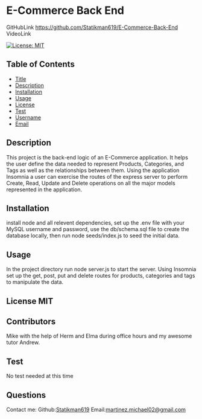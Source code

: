 # E-Commerce Back End

GitHubLink https://github.com/Statikman619/E-Commerce-Back-End
VideoLink 

  [![License: MIT](https://img.shields.io/badge/License-MIT-yellow.svg)](https://opensource.org/licenses/MIT)
  ## Table of Contents
* [Title](#Title)
* [Description](#description)
* [Installation](#installation)
* [Usage](#usage)
* [License](#license)
* [Test](#test)
* [Username](#username)
* [Email](#license)

## Description
This project is the back-end logic of an E-Commerce application. It helps the user define the data needed to represent Products, Categories, and Tags as well as the relationships between them. Using the application Insomnia a user can exercise the routes of the express server to perform Create, Read, Update and Delete operations on all the major models represented in the application.
## Installation 
install node and all relevent dependencies, set up the .env file with your MySQL username and password, use the db/schema.sql file to create the database locally, then run node seeds/index.js to seed the initial data.
## Usage 
In the project directory run node server.js to start the server. Using Insomnia set up the get, post, put and delete routes for products, categories and tags to manipulate the data.
## License MIT
## Contributors
Mike with the help of Herm and Elma during office hours and my awesome tutor Andrew.
## Test
No test needed at this time
## Questions
Contact me:
Github:[Statikman619](https://github.com/Statikman619)
Email:[martinez.michael02@gmail.com](https://github.com/Statikman619)
